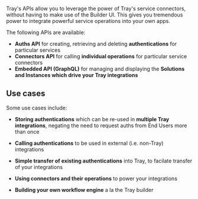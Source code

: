 Tray's APIs allow you to leverage the power of Tray's service connectors, without having to make use of the Builder UI. This gives you tremendous power to integrate powerful service operations into your own apps. 

The following APIs are available: 

- **Auths API** for creating, retrieving and deleting **authentications** for particular services
- **Connectors API** for calling **individual operations** for particular service connectors
- **Embedded API (GraphQL)** for managing and displaying the **Solutions and Instances which drive your Tray integrations** 

## Use cases

Some use cases include:

- **Storing authentications** which can be re-used in **multiple Tray integrations**, negating the need to request auths from End Users more than once

- **Calling authentications** to be used in external (i.e. non-Tray) integrations

- **Simple transfer of existing authentications** into Tray, to facilate transfer of your integrations

- **Using connectors and their operations** to power your integrations

- **Building your own workflow engine** a la the Tray builder